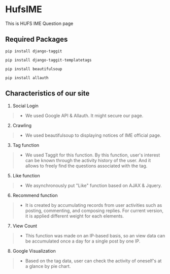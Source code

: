 # HufsIME
This is HUFS IME Question page

## Required Packages

```
pip install django-taggit

pip install django-taggit-templatetags

pip install beautifulsoup

pip install allauth
```

## Characteristics of our site

1. Social Login
>- We used Google API & Allauth. It might secure our page.
2. Crawling
>- We used beautifulsoup to displaying notices of IME official page.
3. Tag function
>- We used Taggit for this function. By this function, user's interest can be known through the activity history of the user. And it allows to freely find the questions associated with the tag.

5. Like function
>- We asynchronously put "Like" function based on AJAX & Jquery.

6. Recommend function
>- It is created by accumulating records from user activities such as posting, commenting, and composing replies. For current version, it is applied different weight for each elements.

7. View Count
>- This function was made on an IP-based basis, so an view data can be accumulated once a day for a single post by one IP.

8. Google Visualization
>- Based on the tag data, user can check the activity of oneself's at a glance by pie chart.
